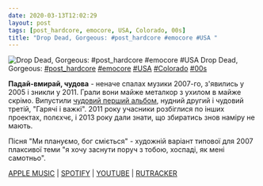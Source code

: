 ```yaml
---
date: 2020-03-13T12:02:29
layout: post
tags: [post_hardcore, emocore, USA, Colorado, 00s]
title: "Drop Dead, Gorgeous: #post_hardcore #emocore #USA "
---
```

![Drop Dead, Gorgeous: #post_hardcore #emocore #USA ](https://res.cloudinary.com/vast-space-unexplored/image/upload/q_auto,dpr_auto,w_auto/photos/photo_920_13-03-2020_12-02-29.jpg)
Drop Dead, Gorgeous: [#post_hardcore](/tags/#post_hardcore) [#emocore](/tags/#emocore) [#USA](/tags/#USA) [#Colorado](/tags/#Colorado) [#00s](/tags/#00s)

**Падай-вмирай, чудова** - неначе спалах музики 2007-го, з&#39;явились у 2005 і зникли у 2011. Грали вони майже металкор з ухилом в майже скрімо. Випустили [чудовий перший альбом](/2020-01-02-drop-dead--gorgeous--post-hardcore-emocore-usa-), нудний другий і чудовий третій, &quot;Гарячі і важкі&quot;. 2011 року учасники розбіглися по інших проектах, полєхчє, і 2013 року дали знати, що збиратись знов наміру не мають.

Пісня &quot;Ми плануємо, бог сміється&quot; - художній варіант типової для 2007 плаксивої теми &quot;я хочу заснути поруч з тобою, хоспаді, як мені самотньо&quot;.

[APPLE MUSIC](https://music.apple.com/us/album/the-hot-n-heavy/1443535759) \| [SPOTIFY](https://open.spotify.com/playlist/1LtitGAEwk68bwHUWVj8le) \| [YOUTUBE](https://www.youtube.com/playlist?list=PLM4cJxSLTSwLs3Bi-fX5rP-CEfpdQXl-s) \| [RUTRACKER](https://rutracker.org/forum/viewtopic.php?t=2168386)